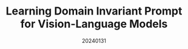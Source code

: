 ---
title: "Learning Domain Invariant Prompt for Vision-Language Models"
date: 20240131
category: "vision"
author_list: "Cairong Zhao, Yubin Wang, Xinyang Jiang, Yifei Shen, Kaitao Song, Dongsheng Li, Duoqian Miao"
pub_in: "TIP"
pdf_url: "https://arxiv.org/abs/2212.04196"
img_path1: "LDIPV.png"
---